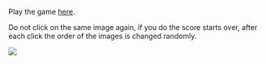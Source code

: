 Play the game [here](https://kenedy-henrique.github.io/Helltaker-Memory-Game/).

Do not click on the same image again, if you do the score starts over, after each click the order of the images is changed randomly.

<img src='./preview.gif'>
